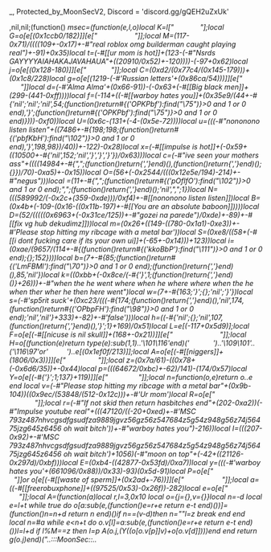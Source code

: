 _, Protected_by_MoonSecV2, Discord = 'discord.gg/gQEH2uZxUk'


,nil,nil;(function() _msec=(function(e,l,o)local K=l["       ​ "];local G=o[e[(0x1ccb0/182)]][e["     ​      "]];local M=(117-0x71)/((((109+-0x17)+-#"real roblox omg builderman caught playing real")+-91)+0x35)local t=(-#[[ur mom is hot]]+(123-(-#"Nsrds GAYYYYAIAHAKAJAVAHAUA"+((20910/0x52)+-120))))-(-97+0x62)local j=o[e[(0x128-180)]][e["          "]];local C=(0xd2/(0x77c4/(0x145-179)))+(0x1c8/228)local g=o[e[(1219-(-#'Russian letters'+(0x86ca/54)))]][e["           "]]local d=(-#'Alma Alma'+(0x66-91))-(-0x63+(-#[[Big black men]]+(299-(441-0xff))))local f=(-114+((-#[[warboy hates you]]+(0x35e9/(44+-#{'nil';'nil';'nil',54;(function()return#{('OPKPbf'):find("\75")}>0 and 1 or 0 end),'}';(function()return#{('OPKPbf'):find("\75")}>0 and 1 or 0 end)})))-0xf0))local U=(0x6c-(131+(-4-(0x5e-72))))local u=(((-#"nononono listen listen"+((7486+-#{198;198;(function()return#{('pbfKbH'):find("\102")}>0 and 1 or 0 end),'}',198,98})/40))+-122)-0x28)local x=(-#[[impulse is hot]]+(-0x59+((10500+-#{'nil',152;'nil','}','}','}'})/0x63)))local c=(-#"ive seen your mothers ass"+((((14984+-#{",";(function()return{','}end)(),(function()return{','}end)();{}})/70)-0xa5)+-0x15))local O=(56+(-0x2544/(((0x12e5e/194)-214)+-#"negus")))local _=(11+-#{",";(function()return#{('pOflfO'):find("\102")}>0 and 1 or 0 end);",";(function()return{','}end)();'nil',",";1})local N=(((589992/(-0x2c+(359-0xde)))/0xf4)+-#[[nononono listen listen]])local B=(0x4b+(-109-(0x16-((0x11b-197)+-#[[You are an absolute baboon]]))))local D=(52/(((((0x6963+(-0x31ce/125))+-#"gozei na parede")/0xde)+-89)+-#[[fix vg hub dekudimz]]))local m=(0x26+((149-((780-0x1a1)-0xe3))+-#'Please stop hitting my ribcage with a metal bar'))local S=(0xe8/((58+(-#[[i dont fucking care if its your own ui]]+(-65+-0x14)))+123))local i=(0xae/(9657/(114+-#{(function()return#{('kkoBbP'):find("\111")}>0 and 1 or 0 end);{};152})))local b=(7+-#{85;(function()return#{('LmFBMl'):find("\70")}>0 and 1 or 0 end);(function()return{','}end)(),85,'nil'})local k=((0xbb+(-0x8ce/(-#{'}',1;(function()return{','}end)()}+26)))+-#"when the he went where when he where where when the he when ther wher he then here went")local w=(7+-#{163;'}';{};'nil';'}'})local s=(-#'sp5rit suck'+(0xc23/(((-#{174;(function()return{','}end)(),'nil',174,(function()return#{('OPbpFH'):find("\98")}>0 and 1 or 0 end);'nil','nil'}+333)+-82)+-#'false')))local h=((-#{'nil';{};'nil',107,(function()return{','}end)(),'}';1}+169)/0x51)local L=e[(-117+0x5d9)];local F=o[e[(-#[[nicuse is nil skull]]+(168+-0x21))]][e["                   "]];local H=o[(function(e)return type(e):sub(1,1)..'\101\116'end)('       ​')..'\109\101'..('\116\97'or'        ')..e[(0x1ef0f/213)]];local A=o[e[(-#[[niggers]]+(1806/0x3))]][e["    ​          "]];local z=(0x7a/61)-((0x78+(-0x6d6/35))+-0x44)local p=(((64672/0xbc)+-62)/141)-(174/0x57)local Y=o[e[(-#{'}';1;137}+119)]][e["        "]];local n=function(o,e)return o..e end local v=(-#"Please stop hitting my ribcage with a metal bar"+(0x9b-104))*((0x9ec/(53848/(512-0x12c)))+-#'Ur mom')local R=o[e["                   "]];local r=(-#"If not skid then return hasbitches end"+(202-0xa2))*(-#"Impulse youtube real"+(((47120/((-20+0xed)+-#'MSC 793z487nhvcgsdfgsudfza9889jgvz56gz56z547684z5g54z948g56z74j56475jzg645z6456 oh wait bitch'))+-#"warboy hates you")-216))local I=(((207-0x92)+-#'MSC 793z487nhvcgsdfgsudfza9889jgvz56gz56z547684z5g54z948g56z74j56475jzg645z6456 oh wait bitch')+1056)*(-#"moon on top"+(-42+((21126-0x297d)/0xbf)))local E=(0xb4-((42877-0x53fd)/0xa7))local y=(((-#'warboy hates you'+(661096/0x88))/0x33)-93)*(0x5d-91)local P=o[e["                "]]or o[e[(-#[[waste of sperm]]+(0x2ad+-76))]][e["                "]];local a=((-#[[freerobuxphone]]+((97525/0x53)-0x26f))-282)local e=o[e["               "]];local A=(function(a)local r,l=3,0x10 local o={j={},v={}}local n=-d local e=l+t while true do o[a:sub(e,(function()e=r+e return e-t end)())]=(function()n=n+d return n end)()if n==(v-d)then n=""l=z break end end local n=#a while e<n+t do o.v[l]=a:sub(e,(function()e=r+e return e-t end)())l=l+d if l%M==z then l=p A(o.j,(Y((o[o.v[p]]*v)+o[o.v[d]])))end end return g(o.j)end)("..:::MoonSec::..                ​                    ​​    ​                                       ​        ​                 ​  ​         ​          ​                  ​             ​                                 ​      ​                       ​                               ​               ​                                                                 ​                                 ​                     ​   ​  ​  ​                          ​                    ​                    ​     ​     ​       ​                                                                             ​  ​                     ​                                           ​        ​            ​                             ​                                                                            ​                                                               ​ ​                                    ​         ​                                ​  ​                                    ​           ​     ​                                                                                                ​      ​​                             ​       ​              ​            ​                                     ​  ​                                 ​                     ​     ​        ​                                ​  ​​    ​            ​                                      ​                                          ​     ​    ​​       ​                                  ​                  ​                ​   ​ ​                             ​  ​         ​              ​             ​            ​                                                    ​      ​   ​                                                 ​                                               ​            ​                                     ​ ​  ​     ​    ​                       ​                  ​     ​          ​                                   ​​    ​                                                      ​         ​ ​       ​         ​                               ​​                                                          ​                      ​                            ​​  ​          ​              ​       ​          ​       ​       ​     ​                               ​      ​                                     ​                                                     ​ ​                                                                ​                            ​           ​           ​                     ​                                   ​               ​     ​        ​           ​    ​                                              ​              ​         ​    ​​                                                         ​                                            ​                              ​           ​  ​      ​ ​   ​                                        ​                            ​   ​  ​                    ​                                                           ​                     ​        ​                                             ​                     ​     ​                                    ​​    ​                                          ​        ​       ​​           ​                     ​          ​  ​​                                    ​                   ​            ​      ​                                ​  ​                                                      ​                                                  ​         ​                                          ​                                      ​                        ​              ​                                  ​  ​     ​                            ​                      ​        ​                                               ​                                                 ​     ​              ​                                    ​  ​ ​                                ​       ​                ​                    ​​                         ​     ​  ​                                               ​     ​                 ​     ​                        ​     ​                                            ​                                 ​                                         ​​                                  ​  ​     ​                             ​                  ​     ​         ​      ​                                   ​                             ​   ​                ​                    ​                 ​          ​     ​     ​                               ​                          ​             ​                                    ​                                     ​ ​            ​                      ​                              ​       ​                                             ​     ​                                                ​                                                  ​        ​        ​                  ​                     ​     ​          ​                ​                     ​​                       ​             ​                  ​                                       ​        ​     ​                                                       ​     ​​          ​  ​                             ​  ​                                      ​                                 ​  ​                          ​        ​     ​                 ​                          ​     ​                             ​                  ​​                                               ​  ​     ​   ​     ​      ​          ​                           ​                                                                          ​             ​        ​                        ​ ​          ​                                              ​               ​              ​                              ​                    ​            ​         ​                                        ​​                      ​            ​                                                        ​ ​       ​                                                                    ​          ​  ​                  ​            ​    ​  ​       ​           ​                                  ​   ​     ​                                         ​                 ​                           ​                                      ​         ​​         ​    ​    ​                                      ​                ​                   ​                                 ​  ​                                         ​           ​     ​                  ​                           ​     ​                                                                                   ​                                          ​​                                   ​ ​  ​     ​                           ​                  ​​     ​        ​                             ​      ​​    ​                                 ​                  ​              ​                                 ​     ​                                      ​                      ​             ​                                       ​                                      ​          ​                       ​                               ​     ​      ​                            ​      ​                              ​                          ​                ​   ​                             ​  ​     ​                                                     ​         ​                                ​​​      ​     ​​                      ​                     ​                        ​                       ​         ​    ​       ​                        ​                    ​                                                                  ​                           ​          ​                         ​                             ​     ​                          ​                                                                                 ​            ​                                     ​  ​     ​                            ​                    ​     ​          ​                                   ​​    ​                         ​     ​            ​                    ​                                   ​    ​​                                     ​                              ​                                                   ​                                                    ​    ​             ​                                        ​                                       ​      ​                               ​                        ​                ​                                ​               ​                 ​                  ​     ​    ​    ​                              ​        ​                                       ​             ​           ​         ​ ​                             ​    ​   ​                                    ​               ​       ​           ​                                        ​  ​                                          ​           ​ ​ ​                                     ​           ​                                        ​                     ​                                          ​                                                       ​                 ​             ​                                  ​                    ​                        ​   ​                ​                ​        ​                   ​                     ​           ​    ​​                                    ​              ​                  ​                                   ​                                                              ​       ​                        ​                           ​      ​    ​   ​                           ​        ​                               ​                      ​            ​                            ​       ​  ​     ​                         ​                          ​                               ​                    ​                       ​                           ​     ​                                            ​       ​​  ​                                   ​              ​             ​​     ​                                ​             ​​                                                  ​                                                                   ​                             ​                   ​        ​                      ​            ​                                     ​  ​     ​                              ​      ​           ​     ​          ​                                       ​                 ​              ​   ​          ​     ​              ​                                    ​  ​                                                                           ​                                 ​  ​                                      ​                          ​                                  ​             ​  ​   ​                                ​                                                        ​            ​​                                    ​  ​     ​                            ​                  ​     ​         ​                                    ​​    ​                                    ​              ​     ​              ​                                 ​    ​​                                      ​                  ​           ​       ​                                 ​                                      ​                                    ​                              ​       ​                                                ​  ​        ​                      ​         ​                     ​                                    ​  ​     ​                         ​                           ​                                 ​            ​     ​                                              ​    ​​                ​    ​   ​                      ​​    ​​                                       ​                                    ​                                  ​  ​                                                      ​              ​                  ​           ​        ​​     ​      ​                ​                          ​       ​                                  ​    ​    ​   ​     ​​     ​                            ​                       ​            ​                   ​                ​                                  ​​    ​                             ​            ​     ​                                                  ​                     ​                ​                ​      ​​           ​                ​​                  ​  ​             ​    ​                             ​           ​                                                                                            ​      ​            ​                      ​                ​              ​                 ​                     ​     ​          ​     ​            ​                  ​     ​          ​                                    ​​    ​                                ​               ​ ​   ​                                                  ​                                                    ​                                                   ​  ​  ​  ​                                      ​                                     ​                       ​     ​      ​                                    ​        ​                               ​                     ​     ​      ​                                      ​  ​     ​        ​                    ​                      ​                                                                       ​                                                         ​                        ​ ​​       ​                         ​                        ​​         ​                                ​                                        ​                  ​  ​           ​                              ​      ​                                     ​      ​                                                     ​     ​          ​                                      ​​    ​           ​                                  ​​    ​          ​                                        ​​    ​                          ​     ​     ​      ​                    ​                                       ​                                                ​        ​                                                ​                                          ​            ​                        ​                             ​         ​                                   ​      ​                                 ​                    ​            ​                                       ​  ​     ​                                                  ​     ​                                                   ​                                        ​              ​     ​              ​                                ​    ​​                                     ​                ​                                          ​             ​                     ​                                  ​           ​                                                            ​              ​                   ​         ​                    ​       ​        ​     ​  ​         ​             ​          ​       ​                                                                 ​                  ​                                                                              ​                    ​                                       ​​          ​            ​     ​                      ​                                                   ​   ​                                            ​            ​      ​            ​                        ​  ​              ​     ​      ​           ​    ​          ​                ​                                     ​           ​                       ​                   ​     ​           ​                                       ​​   ​​          ​    ​           ​                     ​​    ​  ​                             ​              ​                     ​                                   ​​            ​                                      ​                                                   ​                                                             ​                 ​                                     ​                                      ​      ​                            ​ ​                 ​    ​             ​ ​                        ​              ​  ​                     ​         ​   ​     ​      ​     ​     ​                       ​                  ​    ​       ​       ​                 ​   ​            ​     ​  ​   ​       ​                                   ​    ​​                                    ​                ​                   ​                          ​​    ​  ​       ​   ​                         ​       ​            ​ ​    ​                   ​               ​                                              ​  ​    ​​    ​                  ​                         ​        ​       ​                                    ​       ​                  ​     ​                                         ​                                        ​                                                                                             ​                              ​                                      ​    ​                                        ​  ​    ​                 ​                                                                                                     ​                                     ​          ​        ​                     ​  ​​          ​             ​      ​                                    ​         ​                                                           ​    ​         ​​                      ​        ​      ​         ​                                               ​                                         ​      ​                                            ​​                                        ​ ​    ​              ​      ​                ​                                                             ​  ​   ​      ​​​                                                                                                                    ​                                        ​     ​                               ​                                    ​                                                ​                                                ​         ​  ​                                             ​    ​​                             ​            ​       ​​  ​                                        ​      ​                        ​         ​                        ​    ​         ​     ​          ​      ​       ​      ​                                ​                  ​                                                                  ​                                  ​  ​        ​            ​                                  ​        ​    ​                     ​               ​               ​               ​                                       ​    ​                      ​     ​                                                                        ​      ​                                ​                                              ​          ​                 ​                                         ​                              ​                      ​                   ​​                                                                      ​                    ​      ​   ​       ​                       ​          ​              ​          ​                      ​    ​​​                                                                                 ​                                           ​           ​                                     ​             ​                                   ​      ​           ​                  ​                    ​        ​      ​   ​            ​    ​                                                                      ​                  ​      ​​                       ​                ​                                         ​       ​                      ​               ​        ​        ​       ​                                    ​ ​          ​                                            ​​                                            ​    ​                                                                     ​                                                            ​                  ​            ​                        ​                              ​      ​                                      ​      ​                               ​ ​                  ​     ​        ​                                     ​  ​​    ​                                                      ​                                                  ​​    ​                                ​              ​     ​              ​      ​                          ​    ​                                      ​                  ​                                                   ​                                                     ​     ​                                                ​      ​                                       ​      ​                         ​       ​                        ​            ​                                     ​  ​ ​   ​                              ​                ​     ​            ​                                  ​    ​                                                ​     ​              ​                     ​           ​    ​​  ​  ​                 ​                 ​ ​                                         ​                                     ​     ​                                          ​                       ​     ​                        ​     ​                                              ​                            ​                                           ​                                      ​  ​     ​        ​                    ​                  ​     ​       ​    ​                     ​                     ​            ​                      ​                ​                                             ​   ​​           ");local g=(-34+0x7b)local o=92 local l=d;local e={}e={[(((1322+-0x61)/0x19)+-#[[never gonna give you up never gonna let you down]])]=function()local i,n,e,d=j(A,l,l+C);l=l+y;o=(o+(g*y))%a;return(((d+o-(g)+r*(y*M))%r)*((M*I)^M))+(((e+o-(g*M)+r*(M^C))%a)*(r*a))+(((n+o-(g*C)+I)%a)*r)+((i+o-(g*y)+I)%a);end,[(100/0x32)]=function(e,e,e)local e=j(A,l,l);l=l+t;o=(o+(g))%a;return((e+o-(g)+I)%r);end,[(36+-0x21)]=function()local e,n=j(A,l,l+M);o=(o+(g*M))%a;l=l+M;return(((n+o-(g)+r*(M*y))%r)*a)+((e+o-(g*M)+a*(M^C))%r);end,[(((16128/0x80)+-#[[Reduce meme string slowmode when plsplspls]])+-80)]=function(o,e,l)if l then local e=(o/M^(e-d))%M^((l-t)-(e-d)+t);return e-e%d;else local e=M^(e-t);return(o%(e+e)>=e)and d or p;end;end,[(0x38-51)]=function()local o=e[(29-0x1c)]();local n=e[(-#'moonsec backrooms confirmed'+(3696/0x84))]();local i=d;local l=(e[(-#[[Protected vírus]]+(0x61+-78))](n,t,v+y)*(M^(v*M)))+o;local o=e[(-#"free pornhub premium"+(0x3a+-34))](n,21,31);local e=((-d)^e[(600/0x96)](n,32));if(o==p)then if(l==z)then return e*p;else o=t;i=z;end;elseif(o==(r*(M^C))-t)then return(l==p)and(e*(t/z))or(e*(p/z));end;return G(e,o-((a*(y))-d))*(i+(l/(M^E)));end,[(-60+0x42)]=function(n,i,i)local i;if(not n)then n=e[(0x43-66)]();if(n==p)then return'';end;end;i=F(A,l,l+n-d);l=l+n;local e=''for l=t,#i do e=L(e,Y((j(F(i,l,l))+o)%a))o=(o+g)%r end return e;end}local function p(...)return{...},R('#',...)end local function A()local x={};local n={};local o={};local h={x,n,nil,o};local l={}local b=(-#{{},188,1;'nil';{},(function()return#{('bfophp'):find("\111")}>0 and 1 or 0 end);'nil'}+22)local a={[(-93+0x5e)]=(function(o)return not(#o==e[(103-0x65)]())end),[(0/0x62)]=(function(o)return e[(0x85-(0x14d-205))]()end),[(57+-0x35)]=(function(o)return e[(0x1f-25)]()end),[((-97+0x79)+-#"nononono listen listen")]=(function(o)local l=e[(-#'panzerfaust'+(-43+0x3c))]()local e=''local o=1 for n=1,#l do o=(o+b)%a e=L(e,Y((j(l:sub(n,n))+o)%r))end return e end)};for e=t,e[(0x66-101)]()do n[e-t]=A();end;h[3]=e[(-0x1b+29)]();local o=e[((172-0x80)+-#"why 6 hours cooldown to send a meme strings")]()for o=1,o do local e=e[(390/0xc3)]();local n;local e=a[e%(-53+0x54)];l[o]=e and e({});end;for h=1,e[(-#"Give nitro"+(135-0x7c))]()do local o=e[(0x75+-115)]();if(e[(-0x7d+129)](o,d,t)==z)then local a=e[(89-0x55)](o,M,C);local n=e[((109+-0x2b)+-#'Help I cant think of a funny and original meme string pls help')](o,y,M+y);local o={e[(-#"fix vg hub dekudimz"+(0xf4c/178))](),e[(-0x44+71)](),nil,nil};local r={[((0x0/250)/0x17)]=function()o[u]=e[(156/(7228/0x8b))]();o[_]=e[(117-(22914/0xc9))]();end,[(-#'Fucking losed 027728272728271'+(0x1824/206))]=function()o[f]=e[(0xa0/160)]();end,[(456/0xe4)]=function()o[c]=e[(0x20-31)]()-(M^v)end,[(630/(51030/0xf3))]=function()o[f]=e[(58-0x39)]()-(M^v)o[S]=e[(0x7e+-123)]();end};r[a]();if(e[(-86+0x5a)](n,t,d)==t)then o[w]=l[o[i]]end if(e[(-34+0x26)](n,M,M)==d)then o[O]=l[o[c]]end if(e[((-19+0x29)+-#[[Zapperqr is leaker]])](n,C,C)==t)then o[_]=l[o[D]]end x[h]=o;end end;return h;end;local function z(e,y,g)local o=e[M];local l=e[C];local e=e[d];return(function(...)local v={};local j=o;local o=d;local r=l;local l={};local a=e;local Y={};local e=d e*=-1 local C=e;local I={...};local p=p local A=R('#',...)-t;for e=0,A do if(e>=r)then Y[e-r]=I[e+t];else l[e]=I[e+d];end;end;local e=A-r+d local e;local r;while true do e=a[o];r=e[(-#"Impulse youtube real"+(166-0x91))];n=(5233112)while(-#'MSC 793z487nhvcgsdfgsudfza9889jgvz56gz56z547684z5g54z948g56z74j56475jzg645z6456 oh wait'+(-47+0xbd))>=r do n-= n n=(3186085)while(-#'this is a meme string'+(((0xfb372/113)+-#'i have found your porn folder i am now approaching your house at 83 miles per hour')/188))>=r do n-= n n=(2597265)while(57-0x2c)>=r do n-= n n=(4411142)while r<=(114-0x6c)do n-= n n=(7551918)while(0x8a/69)>=r do n-= n n=(3111878)while r<=(0/0xab)do n-= n local n=e[h]local a={l[n](P(l,n+1,C))};local o=0;for e=n,e[_]do o=o+d;l[e]=a[o];end break;end while(n)/(((0x786ea/210)+-#"nicowashere"))==1331 do n=(2312880)while r>(0x76+-117)do n-= n do return l[e[b]]end break end while(n)/((0x463+(-0xa3e/138)))==2095 do if not l[e[s]]then o=o+t;else o=e[c];end;break end;break;end break;end while 2661==(n)/((0x166c-2902))do n=(677298)while(84-0x50)>=r do n-= n n=(5420870)while((0xdc-166)+-#'if found dad when back from milk then print yay end')<r do n-= n local n=e[h];local a=l[n+2];local d=l[n]+a;l[n]=d;if(a>0)then if(d<=l[n+1])then o=e[U];l[n+3]=d;end elseif(d>=l[n+1])then o=e[f];l[n+3]=d;end break end while 3185==(n)/((-0x34+1754))do local r;local n;l[e[w]]=g[e[x]];o=o+d;e=a[o];l[e[i]]=l[e[x]][e[D]];o=o+d;e=a[o];n=e[k];r=l[e[O]];l[n+1]=r;l[n]=r[e[D]];o=o+d;e=a[o];l[e[b]]=e[x];o=o+d;e=a[o];l[e[i]]={};o=o+d;e=a[o];l[e[i]][e[f]]=l[e[m]];o=o+d;e=a[o];l[e[b]][e[u]]=l[e[S]];o=o+d;e=a[o];l[e[s]][e[f]]=l[e[D]];o=o+d;e=a[o];l[e[i]][e[f]]=l[e[N]];o=o+d;e=a[o];n=e[b]l[n](P(l,n+t,e[u]))o=o+d;e=a[o];do return end;break end;break;end while(n)/(((-0x28+992)+-#"send nudes"))==719 do n=(999512)while r>(50-0x2d)do n-= n if(l[e[h]]==l[e[D]])then o=o+t;else o=e[u];end;break end while 2426==(n)/((896-0x1e4))do if(l[e[s]]==e[S])then o=o+t;else o=e[u];end;break end;break;end break;end break;end while 3566==(n)/((-#'go kys go kys go kys'+(0x31b72/162)))do n=(6945016)while(47+-0x26)>=r do n-= n n=(684088)while r<=(0x2d-38)do n-= n local e=e[i]l[e]=l[e](P(l,e+d,C))break;end while 2936==(n)/((58250/0xfa))do n=(6544560)while r>(0x88-128)do n-= n if(e[h]<l[e[_]])then o=o+t;else o=e[O];end;break end while(n)/(((0xee8+-32)+-99))==1776 do local e={l,e};e[t][e[M][s]]=e[d][e[M][_]]+e[t][e[M][U]];break end;break;end break;end while(n)/((-#'hol on leme chec ur seirc histori toll'+(-26+0xc62)))==2236 do n=(9104844)while(33+-0x16)>=r do n-= n n=(1109750)while(-#[[Nicuse is good at sucking dick]]+(0x78-80))<r do n-= n l[e[s]]=l[e[O]]-l[e[_]];break end while 1150==(n)/((0x429+-100))do local o=e[k]l[o]=l[o](P(l,o+d,e[f]))break end;break;end while 2247==(n)/((-#"brawl stars hard gay porn shelly nsked minecraft gay porn roblox rule34 hot"+(858416/(9568/0x2e))))do n=(4198656)while r>(-#[[if found dad when back from milk then print yay end]]+(168-0x69))do n-= n local n;local r;local w,u;local c;local n;l[e[b]]=g[e[f]];o=o+d;e=a[o];n=e[k];c=l[e[f]];l[n+1]=c;l[n]=c[e[B]];o=o+d;e=a[o];l[e[s]]=e[U];o=o+d;e=a[o];n=e[i]l[n]=l[n](P(l,n+d,e[U]))o=o+d;e=a[o];l[e[i]]=l[e[x]][e[N]];o=o+d;e=a[o];n=e[s];c=l[e[O]];l[n+1]=c;l[n]=c[e[D]];o=o+d;e=a[o];n=e[h]w,u=p(l[n](l[n+t]))C=u+n-d r=0;for e=n,C do r=r+d;l[e]=w[r];end;o=o+d;e=a[o];n=e[s]w={l[n](P(l,n+1,C))};r=0;for e=n,e[S]do r=r+d;l[e]=w[r];end o=o+d;e=a[o];o=e[O];break end while(n)/((-#"Sou usuário de HProtect"+(3813-0x796)))==2272 do l[e[k]]={};break end;break;end break;end break;end break;end while 2915==(n)/(((3686-0x74d)-926))do n=(3415080)while(0xc58/158)>=r do n-= n n=(1452009)while r<=(2784/0xae)do n-= n n=(3089450)while r<=(0x83-(-#'Lana Rhoades'+(-0x3c+189)))do n-= n l[e[b]]=l[e[f]][l[e[_]]];break;end while(n)/(((1851-0x3a9)+-#'avan'))==3395 do n=(124714)while(128-0x71)<r do n-= n if(l[e[h]]~=l[e[_]])then o=o+t;else o=e[u];end;break end while 254==(n)/(((53318/0x6a)+-#"my ass hurts"))do l[e[i]]=z(j[e[u]],nil,g);break end;break;end break;end while 1201==(n)/((0x538+((-1067/0xb)+-#"If no milk then return ffather")))do n=(4065570)while r<=(3600/0xc8)do n-= n n=(557004)while r>(0x73+-98)do n-= n l[e[s]]=l[e[U]]-l[e[m]];break end while(n)/((1432-0x2de))==798 do o=e[u];break end;break;end while(n)/((7202-0xe24))==1135 do n=(3391714)while(0x889/115)<r do n-= n local n=e[k];local r=e[B];local a=n+2 local n={l[n](l[n+1],l[a])};for e=1,r do l[a+e]=n[e];end;local n=n[1]if n then l[a]=n o=e[u];else o=o+d;end;break end while(n)/((127310/0x91))==3863 do l[e[i]]=(e[O]~=0);o=o+t;break end;break;end break;end break;end while(n)/((0x5d430/250))==2235 do n=(9175922)while r<=(0x82-107)do n-= n n=(5544448)while r<=((-91+0x96)+-#'nicuses dick is so good hot emoji here')do n-= n local e=e[i]l[e](P(l,e+t,C))break;end while 1666==(n)/((0x8a200/170))do n=(398184)while r>(0x95-127)do n-= n local n=e[s];local d=l[n]local a=l[n+2];if(a>0)then if(d>l[n+1])then o=e[x];else l[n+3]=d;end elseif(d<l[n+1])then o=e[O];else l[n+3]=d;end break end while(n)/((-#'nicuses dick is so good hot emoji here'+(-33+0xb4f)))==141 do local n=e[h];local o=l[e[U]];l[n+1]=o;l[n]=o[e[m]];break end;break;end break;end while 2282==(n)/(((4092+-0x2e)+-#[[Nicuse will go in history]]))do n=(5025540)while r<=(-#'while wait 1 do print deez end'+(-0x5c+147))do n-= n n=(2037620)while r>(157-(0x15a-213))do n-= n l[e[h]]=y[e[O]];break end while 922==(n)/((-0x4b+2285))do local n;l[e[k]]=l[e[c]][e[m]];o=o+d;e=a[o];l[e[b]]=e[x];o=o+d;e=a[o];n=e[b]l[n]=l[n](l[n+t])o=o+d;e=a[o];l[e[h]]=g[e[x]];o=o+d;e=a[o];l[e[k]]=l[e[x]][e[N]];o=o+d;e=a[o];l[e[s]]=e[f];o=o+d;e=a[o];n=e[k]l[n]=l[n](l[n+t])o=o+d;e=a[o];l[e[b]]=l[e[f]][e[S]];o=o+d;e=a[o];l[e[b]]=l[e[f]][e[N]];o=o+d;e=a[o];l[e[h]][e[U]]=l[e[B]];o=o+d;e=a[o];l[e[h]]=g[e[O]];o=o+d;e=a[o];l[e[h]]=l[e[f]][e[N]];o=o+d;e=a[o];l[e[h]]=l[e[c]][e[N]];o=o+d;e=a[o];l[e[b]][e[f]]=l[e[m]];o=o+d;e=a[o];l[e[b]][e[f]]=e[B];o=o+d;e=a[o];l[e[s]][e[f]]=e[N];o=o+d;e=a[o];l[e[b]][e[c]]=e[_];o=o+d;e=a[o];l[e[k]][e[c]]=e[B];o=o+d;e=a[o];l[e[h]]=g[e[x]];o=o+d;e=a[o];l[e[b]]=l[e[U]][e[B]];o=o+d;e=a[o];l[e[i]]=e[O];o=o+d;e=a[o];l[e[b]]=e[U];o=o+d;e=a[o];l[e[k]]=e[c];o=o+d;e=a[o];l[e[w]]=e[x];o=o+d;e=a[o];n=e[i]l[n]=l[n](P(l,n+d,e[U]))o=o+d;e=a[o];l[e[w]][e[f]]=l[e[S]];o=o+d;e=a[o];l[e[b]]=g[e[O]];o=o+d;e=a[o];l[e[i]]=l[e[U]][e[_]];o=o+d;e=a[o];l[e[b]]=e[O];o=o+d;e=a[o];l[e[b]]=e[O];o=o+d;e=a[o];l[e[w]]=e[c];o=o+d;e=a[o];n=e[w]l[n]=l[n](P(l,n+d,e[U]))o=o+d;e=a[o];l[e[w]][e[O]]=l[e[D]];o=o+d;e=a[o];l[e[i]][e[f]]=l[e[N]];o=o+d;e=a[o];l[e[i]]=g[e[U]];o=o+d;e=a[o];l[e[b]]=l[e[O]][e[_]];o=o+d;e=a[o];l[e[b]]=e[c];o=o+d;e=a[o];l[e[s]]=e[u];o=o+d;e=a[o];l[e[k]]=e[x];o=o+d;e=a[o];n=e[b]l[n]=l[n](P(l,n+d,e[f]))o=o+d;e=a[o];l[e[w]][e[O]]=l[e[_]];o=o+d;e=a[o];l[e[w]][e[U]]=e[_];o=o+d;e=a[o];l[e[i]]=g[e[x]];o=o+d;e=a[o];l[e[b]]=l[e[f]][e[S]];o=o+d;e=a[o];l[e[k]]=e[x];o=o+d;e=a[o];l[e[s]]=e[u];o=o+d;e=a[o];l[e[k]]=e[U];o=o+d;e=a[o];l[e[s]]=e[U];o=o+d;e=a[o];n=e[k]l[n]=l[n](P(l,n+d,e[u]))o=o+d;e=a[o];l[e[b]][e[c]]=l[e[N]];o=o+d;e=a[o];l[e[k]]=g[e[x]];o=o+d;e=a[o];l[e[w]]=l[e[c]][e[N]];o=o+d;e=a[o];l[e[b]]=l[e[x]][e[D]];o=o+d;e=a[o];l[e[w]][e[x]]=l[e[N]];o=o+d;e=a[o];l[e[w]]=l[e[O]][e[B]];o=o+d;e=a[o];l[e[s]][e[x]]=l[e[_]];o=o+d;e=a[o];l[e[w]]=g[e[f]];o=o+d;e=a[o];l[e[i]]=l[e[U]][e[m]];o=o+d;e=a[o];l[e[i]]=e[O];o=o+d;e=a[o];l[e[h]]=e[x];o=o+d;e=a[o];l[e[i]]=e[U];o=o+d;e=a[o];n=e[w]l[n]=l[n](P(l,n+d,e[U]))o=o+d;e=a[o];l[e[w]][e[O]]=l[e[m]];o=o+d;e=a[o];l[e[b]][e[f]]=e[S];o=o+d;e=a[o];l[e[b]][e[U]]=e[_];o=o+d;e=a[o];l[e[b]][e[c]]=e[m];o=o+d;e=a[o];l[e[k]][e[x]]=e[m];break end;break;end while 2652==(n)/(((-56+0x7aa)+-#[[moon on top]]))do n=(1568450)while r>(-120+(346-0xc8))do n-= n local _;local S,M;local r;local n;l[e[h]]=g[e[c]];o=o+d;e=a[o];n=e[b];r=l[e[O]];l[n+1]=r;l[n]=r[e[D]];o=o+d;e=a[o];l[e[k]]=e[x];o=o+d;e=a[o];n=e[h]l[n]=l[n](P(l,n+d,e[O]))o=o+d;e=a[o];n=e[b];r=l[e[u]];l[n+1]=r;l[n]=r[e[D]];o=o+d;e=a[o];n=e[w]l[n](l[n+t])o=o+d;e=a[o];l[e[i]]=g[e[f]];o=o+d;e=a[o];n=e[w];r=l[e[c]];l[n+1]=r;l[n]=r[e[N]];o=o+d;e=a[o];l[e[i]]=e[f];o=o+d;e=a[o];n=e[b]l[n]=l[n](P(l,n+d,e[x]))o=o+d;e=a[o];n=e[w];r=l[e[u]];l[n+1]=r;l[n]=r[e[m]];o=o+d;e=a[o];l[e[k]]=g[e[U]];o=o+d;e=a[o];l[e[w]]=l[e[O]][e[B]];o=o+d;e=a[o];l[e[b]]=e[x];o=o+d;e=a[o];l[e[w]]=e[O];o=o+d;e=a[o];n=e[s]S,M=p(l[n](P(l,n+1,e[c])))C=M+n-1 _=0;for e=n,C do _=_+d;l[e]=S[_];end;o=o+d;e=a[o];n=e[h]l[n](P(l,n+t,C))o=o+d;e=a[o];do return end;break end while(n)/((0x442-596))==3175 do l[e[i]]=l[e[f]][e[D]];break end;break;end break;end break;end break;end break;end while 1015==(n)/(((3290+-0x64)+-#"if found dad when back from milk then print yay end"))do n=(8219948)while r<=((0x2698/95)+-#[[Luraph v13 has been released changed absolutely fucking nothing]])do n-= n n=(6928350)while r<=((207-0x84)+-#[[nate higger nuck figgers and nill kiggers]])do n-= n n=(2599334)while r<=(115+-0x55)do n-= n n=(2852473)while(44+-0x10)>=r do n-= n local e=e[b]local n,o=p(l[e](l[e+t]))C=o+e-d local o=0;for e=e,C do o=o+d;l[e]=n[o];end;break;end while 3719==(n)/(((0x67a-885)+-#[[Ur mom]]))do n=(2716452)while(0x118f/155)<r do n-= n do return end;break end while(n)/((-0x1a+758))==3711 do l[e[i]]=#l[e[c]];break end;break;end break;end while 1718==(n)/((1585+-0x48))do n=(2260335)while(0x1000/128)>=r do n-= n n=(389360)while(91-0x3c)<r do n-= n l[e[b]]=e[O];break end while 310==(n)/((0xa04-1308))do l[e[i]][l[e[u]]]=l[e[_]];break end;break;end while(n)/((0xfad-2056))==1155 do n=(7513080)while r>(0x1734/180)do n-= n local r;local n;l[e[b]]=l[e[U]][e[B]];o=o+d;e=a[o];n=e[i];r=l[e[f]];l[n+1]=r;l[n]=r[e[_]];o=o+d;e=a[o];l[e[s]]=e[U];o=o+d;e=a[o];n=e[s]l[n]=l[n](P(l,n+d,e[c]))o=o+d;e=a[o];if not l[e[i]]then o=o+t;else o=e[U];end;break end while 3288==(n)/(((0x1248-(-#"impulse was here pastebin reel"+(208626/0x57)))+-#"if syn then haxor alert end"))do l[e[k]]=y[e[u]];break end;break;end break;end break;end while 2145==(n)/((0xbc782/239))do n=(740096)while r<=((20655/0xf3)+-#'never gonna give you up never gonna let you down')do n-= n n=(1228592)while r<=(0x578/40)do n-= n local e=e[b]l[e]=l[e](P(l,e+d,C))break;end while(n)/((-#"good googly moogly"+(0x1f10d/51)))==496 do n=(6060314)while(7884/0xdb)<r do n-= n l[e[s]][l[e[u]]]=l[e[D]];break end while 2678==(n)/((-0x6e+2373))do local e=e[k]l[e]=l[e]()break end;break;end break;end while(n)/((-#"pairu sucks dick"+(-0x67+3255)))==236 do n=(664240)while r<=(((86500/0xfa)-190)+-#"Ok guys relax Theyre just fucking socks Its impossible for socks to turn me gay My heterosexuality will be fine dudes")do n-= n n=(615174)while(-#[[yeet]]+(0x87+-93))<r do n-= n l[e[b]][e[f]]=e[N];break end while 582==(n)/(((215534/0xca)+-#'While true'))do l[e[b]][e[u]]=l[e[D]];break end;break;end while 361==(n)/(((-0x32+3811)-1921))do n=(4339693)while r>(-0x11+57)do n-= n if(l[e[s]]~=l[e[D]])then o=o+t;else o=e[c];end;break end while(n)/(((-#[[Bush Did 9 11]]+(0x2313-4503))-2250))==1961 do y[e[f]]=l[e[w]];break end;break;end break;end break;end break;end while(n)/((-#[[Impulse youtube ez]]+(725200/(0x10e+-25))))==2794 do n=(1566961)while(186-0x8a)>=r do n-= n n=(159165)while(0x88+-92)>=r do n-= n n=(2574754)while r<=(-#'this is a meme string'+(203-(31500/0xe1)))do n-= n if not l[e[k]]then o=o+t;else o=e[x];end;break;end while(n)/((2040+-0x13))==1274 do n=(3656785)while r>(-114+0x9d)do n-= n local n;local r;local b,U;local u;local n;l[e[h]]=g[e[O]];o=o+d;e=a[o];l[e[k]]=g[e[x]];o=o+d;e=a[o];l[e[s]]=l[e[O]][e[S]];o=o+d;e=a[o];n=e[i];u=l[e[f]];l[n+1]=u;l[n]=u[e[B]];o=o+d;e=a[o];n=e[w]b,U=p(l[n](l[n+t]))C=U+n-d r=0;for e=n,C do r=r+d;l[e]=b[r];end;o=o+d;e=a[o];n=e[w]b={l[n](P(l,n+1,C))};r=0;for e=n,e[N]do r=r+d;l[e]=b[r];end o=o+d;e=a[o];o=e[c];break end while 3911==(n)/((1916-0x3d5))do local n=e[u];local o=l[n]for e=n+1,e[_]do o=o..l[e];end;l[e[k]]=o;break end;break;end break;end while 81==(n)/((0xfac-2047))do n=(5432416)while(181-0x87)>=r do n-= n n=(67880)while r>(-0x53+128)do n-= n l[e[k]]=(e[O]~=0);o=o+t;break end while 3394==(n)/((78-0x3a))do l[e[s]][e[x]]=l[e[_]];break end;break;end while 2806==(n)/((0x24650/77))do n=(3823186)while((0xf2-175)+-#[[get good use moonsec]])<r do n-= n l[e[i]]={};break end while(n)/((0x64328/244))==2273 do local c=j[e[U]];local r;local n={};r=H({},{__index=function(o,e)local e=n[e];return e[1][e[2]];end,__newindex=function(l,e,o)local e=n[e]e[1][e[2]]=o;end;});for d=1,e[_]do o=o+t;local e=a[o];if e[(-#"Nicuse will go in history"+(0x924/90))]==77 then n[d-1]={l,e[O]};else n[d-1]={y,e[O]};end;v[#v+1]=n;end;l[e[i]]=z(c,r,g);break end;break;end break;end break;end while(n)/(((0xe9b-(0x1d800/64))+-#[[FranzJPresents]]))==853 do n=(91080)while(132+-0x51)>=r do n-= n n=(1155913)while(0x5d+-44)>=r do n-= n g[e[O]]=l[e[k]];break;end while 2563==(n)/((961-0x1fe))do n=(1139592)while(((149+-0x44)+-#'Negro')+-0x1a)<r do n-= n for e=e[w],e[u]do l[e]=nil;end;break end while 461==(n)/((2562+-0x5a))do local t;local O,f;local r;local n;g[e[c]]=l[e[w]];o=o+d;e=a[o];l[e[s]]=g[e[x]];o=o+d;e=a[o];l[e[w]]=g[e[c]];o=o+d;e=a[o];n=e[k];r=l[e[x]];l[n+1]=r;l[n]=r[e[B]];o=o+d;e=a[o];l[e[w]]=e[U];o=o+d;e=a[o];n=e[h]O,f=p(l[n](P(l,n+1,e[u])))C=f+n-1 t=0;for e=n,C do t=t+d;l[e]=O[t];end;o=o+d;e=a[o];n=e[i]l[n]=l[n](P(l,n+d,C))o=o+d;e=a[o];n=e[b]l[n]=l[n]()o=o+d;e=a[o];n=e[b];r=l[e[u]];l[n+1]=r;l[n]=r[e[N]];o=o+d;e=a[o];l[e[b]]=e[c];break end;break;end break;end while(n)/((0x264bc/124))==72 do n=(88510)while(0xc3-142)>=r do n-= n n=(5447424)while(-#'fun fact if you want to say discord just type Discord with a capital D boom'+(0x7397/233))<r do n-= n if l[e[i]]then o=o+d;else o=e[c];end;break end while(n)/(((482670/0xad)+-#"I FUCKING HATE FEMBOYS"))==1968 do local o=e[h];local n=l[e[c]];l[o+1]=n;l[o]=n[e[N]];break end;break;end while(n)/(((-5332/0x7c)+0x23d))==167 do n=(2034560)while(0x7e-72)<r do n-= n l[e[i]]=z(j[e[x]],nil,g);break end while 3740==(n)/((1104-0x230))do local o=e[h]local n,e=p(l[o](P(l,o+1,e[f])))C=e+o-1 local e=0;for o=o,C do e=e+d;l[o]=n[e];end;break end;break;end break;end break;end break;end break;end break;end while 1336==(n)/((7889-0xf84))do n=(1990800)while(13612/0xa4)>=r do n-= n n=(98425)while((-0x1b+147)+-#"if found dad when back from milk then print yay end")>=r do n-= n n=(2607506)while(-0x6b+169)>=r do n-= n n=(881738)while((0xb5+-106)+-#[[beliveri12 is gay]])>=r do n-= n n=(9843238)while r<=(2464/0x2c)do n-= n l[e[h]]=(e[O]~=0);break;end while(n)/((-0x10+2549))==3886 do n=(2192409)while r>((-0x58+170)+-#'cilerteddoesntlikeburgers')do n-= n local r;local n;n=e[i]l[n](P(l,n+t,e[x]))o=o+d;e=a[o];n=e[h];r=l[e[x]];l[n+1]=r;l[n]=r[e[_]];o=o+d;e=a[o];l[e[h]]=e[c];o=o+d;e=a[o];n=e[h]l[n]=l[n](P(l,n+d,e[c]))o=o+d;e=a[o];n=e[w];r=l[e[U]];l[n+1]=r;l[n]=r[e[D]];o=o+d;e=a[o];l[e[k]]=e[U];o=o+d;e=a[o];l[e[i]]=(e[x]~=0);break end while(n)/((0x412d0/80))==657 do l[e[k]]=#l[e[f]];break end;break;end break;end while 3083==(n)/((341+-0x37))do n=(5855780)while r<=(((351-0xd4)+-#[[what size is beliveri12s dick]])+-0x32)do n-= n n=(5676750)while r>((0xc4-133)+-#"nerd")do n-= n do return end;break end while 2523==(n)/((0x927+(-7161/0x4d)))do local o=e[i]local n,e=p(l[o](P(l,o+1,e[O])))C=e+o-1 local e=0;for o=o,C do e=e+d;l[o]=n[e];end;break end;break;end while(n)/((-#"impulse loves moonsex"+(0x17da-3065)))==1939 do n=(2771480)while(-#[[Fucking losed 027728272728271]]+(0xc4+-106))<r do n-= n local e={l,e};e[t][e[M][k]]=e[d][e[M][B]]+e[t][e[M][O]];break end while(n)/((0x40284/183))==1930 do l[e[h]]=e[x];break end;break;end break;end break;end while 3886==(n)/((-0x78+791))do n=(4780734)while r<=(-#[[i fucked your dad]]+(0xda-136))do n-= n n=(4998833)while r<=(-0x21+96)do n-= n l[e[w]]=g[e[u]];break;end while(n)/(((0x1c3fe/(-#"hol on leme chec ur seirc histori toll"+(240-0x91)))+-#"zxcvbnm"))==2471 do n=(2091506)while((1913+-0x79)/28)<r do n-= n local e=e[b]l[e](P(l,e+t,C))break end while(n)/(((450194-0x36f72)/208))==1933 do g[e[c]]=l[e[s]];o=o+d;e=a[o];l[e[k]]={};o=o+d;e=a[o];l[e[h]]={};o=o+d;e=a[o];g[e[u]]=l[e[i]];o=o+d;e=a[o];l[e[k]]=g[e[u]];o=o+d;e=a[o];if(l[e[h]]==e[m])then o=o+t;else o=e[U];end;break end;break;end break;end while(n)/((0xb46-(-0x25+1509)))==3381 do n=(7739403)while(0xac+-105)>=r do n-= n n=(7676121)while r>(-26+0x5c)do n-= n l[e[s]]=g[e[u]];break end while(n)/((3175+-0x42))==2469 do local o=e[s]l[o](P(l,o+t,e[U]))break end;break;end while 2771==(n)/((5696-0xb57))do n=(1606136)while r>(0x3ab4/221)do n-= n local a=e[h];local r=e[D];local n=a+2 local a={l[a](l[a+1],l[n])};for e=1,r do l[n+e]=a[e];end;local a=a[1]if a then l[n]=a o=e[c];else o=o+d;end;break end while(n)/((0x45c8/44))==3956 do local r;local n;n=e[w]l[n](P(l,n+t,e[u]))o=o+d;e=a[o];n=e[h];r=l[e[u]];l[n+1]=r;l[n]=r[e[_]];o=o+d;e=a[o];l[e[w]]=e[u];o=o+d;e=a[o];n=e[b]l[n]=l[n](P(l,n+d,e[c]))o=o+d;e=a[o];n=e[s];r=l[e[x]];l[n+1]=r;l[n]=r[e[m]];o=o+d;e=a[o];l[e[s]]=e[c];o=o+d;e=a[o];l[e[w]]=(e[f]~=0);break end;break;end break;end break;end break;end while 25==(n)/((4064+-0x7f))do n=(80203)while r<=(212-0x88)do n-= n n=(734349)while(0x3258/179)>=r do n-= n n=(1780047)while r<=(-26+0x60)do n-= n local n=e[k];local d=l[n]local a=l[n+2];if(a>0)then if(d>l[n+1])then o=e[u];else l[n+3]=d;end elseif(d<l[n+1])then o=e[u];else l[n+3]=d;end break;end while(n)/((0x809+-18))==873 do n=(6896316)while(-103+0xae)<r do n-= n local c;local r;local n;l[e[k]]=e[O];o=o+d;e=a[o];l[e[i]]=e[x];o=o+d;e=a[o];l[e[w]]=#l[e[x]];o=o+d;e=a[o];l[e[b]]=e[u];o=o+d;e=a[o];n=e[w];r=l[n]c=l[n+2];if(c>0)then if(r>l[n+1])then o=e[x];else l[n+3]=r;end elseif(r<l[n+1])then o=e[x];else l[n+3]=r;end break end while(n)/(((6418-0xcb3)+-#'i still cannot find who the fuck asked'))==2204 do local C;local r;local w;local n;l[e[h]]=g[e[x]];o=o+d;e=a[o];l[e[s]]=l[e[U]][e[S]];o=o+d;e=a[o];n=e[i];w=l[e[f]];l[n+1]=w;l[n]=w[e[m]];o=o+d;e=a[o];l[e[i]]=l[e[O]];o=o+d;e=a[o];l[e[s]]=l[e[c]];o=o+d;e=a[o];n=e[k]l[n]=l[n](P(l,n+d,e[c]))o=o+d;e=a[o];n=e[i];w=l[e[U]];l[n+1]=w;l[n]=w[e[D]];o=o+d;e=a[o];n=e[s]l[n]=l[n](l[n+t])o=o+d;e=a[o];r={l,e};r[t][r[M][s]]=r[d][r[M][S]]+r[t][r[M][U]];o=o+d;e=a[o];l[e[i]]=l[e[u]]%e[_];o=o+d;e=a[o];n=e[b]l[n]=l[n](l[n+t])o=o+d;e=a[o];w=e[u];C=l[w]for e=w+1,e[N]do C=C..l[e];end;l[e[b]]=C;o=o+d;e=a[o];r={l,e};r[t][r[M][s]]=r[d][r[M][S]]+r[t][r[M][u]];o=o+d;e=a[o];l[e[k]]=l[e[u]]%e[S];break end;break;end break;end while 289==(n)/((-#[[bigchungus]]+(86734/0x22)))do n=(9719568)while(264-0xbe)>=r do n-= n n=(654984)while r>(180-0x6b)do n-= n local r;local n;l[e[k]]=g[e[f]];o=o+d;e=a[o];l[e[w]]=l[e[u]];o=o+d;e=a[o];n=e[b]l[n](l[n+t])o=o+d;e=a[o];l[e[h]]=g[e[x]];o=o+d;e=a[o];n=e[i];r=l[e[x]];l[n+1]=r;l[n]=r[e[_]];o=o+d;e=a[o];l[e[i]]=e[c];o=o+d;e=a[o];n=e[h]l[n]=l[n](P(l,n+d,e[U]))o=o+d;e=a[o];n=e[h];r=l[e[u]];l[n+1]=r;l[n]=r[e[B]];o=o+d;e=a[o];l[e[s]]=g[e[u]];o=o+d;e=a[o];l[e[b]]=l[e[c]][e[D]];o=o+d;e=a[o];l[e[i]]=l[e[c]][e[m]];o=o+d;e=a[o];l[e[h]]=l[e[c]][e[_]];o=o+d;e=a[o];l[e[w]]=l[e[x]][e[N]];o=o+d;e=a[o];l[e[s]]=g[e[O]];o=o+d;e=a[o];l[e[s]]=l[e[U]][e[D]];o=o+d;e=a[o];l[e[w]]=e[c];o=o+d;e=a[o];l[e[k]]=g[e[x]];o=o+d;e=a[o];l[e[b]]=l[e[u]][e[S]];o=o+d;e=a[o];l[e[w]]=l[e[O]][e[N]];o=o+d;e=a[o];l[e[h]]=g[e[x]];o=o+d;e=a[o];l[e[h]]=l[e[c]][e[B]];o=o+d;e=a[o];l[e[b]]=l[e[O]][e[_]];o=o+d;e=a[o];l[e[h]]=e[O];o=o+d;e=a[o];l[e[h]]=(e[f]~=0);o=o+d;e=a[o];l[e[h]]=e[U];o=o+d;e=a[o];n=e[i]l[n]=l[n](P(l,n+d,e[f]))o=o+d;e=a[o];l[e[b]]={};o=o+d;e=a[o];l[e[w]]=g[e[U]];o=o+d;e=a[o];l[e[i]]=l[e[u]][e[_]];o=o+d;e=a[o];l[e[s]]=e[U];o=o+d;e=a[o];l[e[k]]=e[c];o=o+d;e=a[o];l[e[i]]=e[f];o=o+d;e=a[o];l[e[h]]=e[O];o=o+d;e=a[o];l[e[k]]=e[f];o=o+d;e=a[o];l[e[b]]=e[x];o=o+d;e=a[o];l[e[k]]=e[c];o=o+d;e=a[o];l[e[k]]=e[u];o=o+d;e=a[o];l[e[w]]=e[f];o=o+d;e=a[o];l[e[i]]=e[x];o=o+d;e=a[o];l[e[b]]=e[c];o=o+d;e=a[o];l[e[k]]=e[f];o=o+d;e=a[o];n=e[h]l[n]=l[n](P(l,n+d,e[c]))o=o+d;e=a[o];l[e[h]][e[x]]=l[e[B]];o=o+d;e=a[o];n=e[w]l[n]=l[n](P(l,n+d,e[U]))o=o+d;e=a[o];n=e[w];r=l[e[x]];l[n+1]=r;l[n]=r[e[_]];o=o+d;e=a[o];n=e[k]l[n]=l[n](l[n+t])o=o+d;e=a[o];do return end;break end while 792==(n)/(((0x37b+-49)+-#[[Russian letters]]))do o=e[U];break end;break;end while 2416==(n)/((-#'Impulse youtube real'+(0x1fbf-4084)))do n=(278690)while(189-0x72)<r do n-= n local n=e[k];local a=l[n+2];local d=l[n]+a;l[n]=d;if(a>0)then if(d<=l[n+1])then o=e[u];l[n+3]=d;end elseif(d>=l[n+1])then o=e[u];l[n+3]=d;end break end while(n)/((-0x26+183))==1922 do l[e[k]]=y[e[c]];o=o+d;e=a[o];l[e[i]]=#l[e[x]];o=o+d;e=a[o];y[e[U]]=l[e[b]];o=o+d;e=a[o];l[e[i]]=y[e[c]];o=o+d;e=a[o];l[e[i]]=#l[e[c]];o=o+d;e=a[o];y[e[u]]=l[e[w]];o=o+d;e=a[o];do return end;break end;break;end break;end break;end while 139==(n)/((-#"MSC 793z487nhvcgsdfgsudfza9889jgvz56gz56z547684z5g54z948g56z74j56475jzg645z6456 oh wait"+(0x57a-738)))do n=(3192160)while r<=((-0x16+111)+-#"stfu furry")do n-= n n=(7700847)while r<=(0xe9-156)do n-= n l[e[h]]=l[e[u]];break;end while(n)/((600831/0x99))==1961 do n=(2418368)while(277-0xc7)<r do n-= n l[e[w]]=l[e[x]][e[N]];break end while(n)/((0xaa0+-114))==928 do l[e[s]]=l[e[c]];break end;break;end break;end while 1124==(n)/((0xb4b+-51))do n=(11370008)while(-#'heil eco mother fuckers'+(0x1d40/72))>=r do n-= n n=(3598350)while((0x2b93/115)+-#'iPipeh i love You')<r do n-= n local e=e[k]l[e]=l[e](l[e+t])break end while(n)/(((2383+-0x7c)+-#"big niggers sucking cock"))==1610 do local e=e[w]local n,o=p(l[e](l[e+t]))C=o+e-d local o=0;for e=e,C do o=o+d;l[e]=n[o];end;break end;break;end while 3706==(n)/(((0xc62+-72)+-#'testing this thingy lololollez'))do n=(8144826)while r>(110+-0x1c)do n-= n local r;local n;l[e[i]]=g[e[U]];o=o+d;e=a[o];l[e[h]]=l[e[f]];o=o+d;e=a[o];n=e[w]l[n](l[n+t])o=o+d;e=a[o];l[e[i]]=g[e[O]];o=o+d;e=a[o];n=e[s];r=l[e[c]];l[n+1]=r;l[n]=r[e[m]];o=o+d;e=a[o];l[e[i]]=e[x];o=o+d;e=a[o];n=e[h]l[n]=l[n](P(l,n+d,e[f]))o=o+d;e=a[o];n=e[b];r=l[e[U]];l[n+1]=r;l[n]=r[e[D]];o=o+d;e=a[o];l[e[w]]=g[e[x]];o=o+d;e=a[o];l[e[h]]=l[e[U]][e[_]];o=o+d;e=a[o];l[e[k]]=l[e[u]][e[_]];o=o+d;e=a[o];l[e[b]]=l[e[x]][e[D]];o=o+d;e=a[o];l[e[h]]=l[e[f]][e[m]];o=o+d;e=a[o];l[e[s]]=g[e[c]];o=o+d;e=a[o];l[e[w]]=l[e[O]][e[N]];o=o+d;e=a[o];l[e[i]]=e[U];o=o+d;e=a[o];l[e[s]]=g[e[u]];o=o+d;e=a[o];l[e[i]]=l[e[O]][e[N]];o=o+d;e=a[o];l[e[w]]=l[e[f]][e[S]];o=o+d;e=a[o];l[e[w]]=g[e[O]];o=o+d;e=a[o];l[e[k]]=l[e[c]][e[S]];o=o+d;e=a[o];l[e[h]]=l[e[f]][e[N]];o=o+d;e=a[o];l[e[k]]=e[f];o=o+d;e=a[o];l[e[i]]=(e[u]~=0);o=o+d;e=a[o];l[e[w]]=e[c];o=o+d;e=a[o];n=e[h]l[n]=l[n](P(l,n+d,e[O]))o=o+d;e=a[o];l[e[i]]={};o=o+d;e=a[o];l[e[k]]=g[e[c]];o=o+d;e=a[o];l[e[h]]=l[e[c]][e[S]];o=o+d;e=a[o];l[e[b]]=e[f];o=o+d;e=a[o];l[e[w]]=e[x];o=o+d;e=a[o];l[e[b]]=e[f];o=o+d;e=a[o];l[e[i]]=e[U];o=o+d;e=a[o];l[e[k]]=e[c];o=o+d;e=a[o];l[e[i]]=e[u];o=o+d;e=a[o];l[e[k]]=e[x];o=o+d;e=a[o];l[e[w]]=e[c];o=o+d;e=a[o];l[e[i]]=e[U];o=o+d;e=a[o];l[e[b]]=e[u];o=o+d;e=a[o];l[e[k]]=e[x];o=o+d;e=a[o];l[e[b]]=e[c];o=o+d;e=a[o];n=e[b]l[n]=l[n](P(l,n+d,e[O]))o=o+d;e=a[o];l[e[w]][e[u]]=l[e[_]];o=o+d;e=a[o];n=e[w]l[n]=l[n](P(l,n+d,e[c]))o=o+d;e=a[o];n=e[w];r=l[e[c]];l[n+1]=r;l[n]=r[e[N]];o=o+d;e=a[o];n=e[w]l[n]=l[n](l[n+t])o=o+d;e=a[o];do return end;break end while 3319==(n)/((461352/0xbc))do local r;local n;l[e[k]]=g[e[u]];o=o+d;e=a[o];l[e[w]]=g[e[U]];o=o+d;e=a[o];n=e[b];r=l[e[U]];l[n+1]=r;l[n]=r[e[D]];o=o+d;e=a[o];l[e[h]]=e[c];o=o+d;e=a[o];n=e[h]l[n]=l[n](P(l,n+d,e[u]))o=o+d;e=a[o];l[e[i]]=l[e[u]][e[m]];o=o+d;e=a[o];l[e[k]]=l[e[f]][e[D]];o=o+d;e=a[o];l[e[h]]=l[e[x]][e[S]];o=o+d;e=a[o];n=e[i]l[n]=l[n](l[n+t])o=o+d;e=a[o];l[e[s]]=g[e[f]];o=o+d;e=a[o];l[e[s]]=g[e[u]];o=o+d;e=a[o];n=e[b];r=l[e[f]];l[n+1]=r;l[n]=r[e[_]];o=o+d;e=a[o];l[e[s]]=e[f];o=o+d;e=a[o];n=e[k]l[n]=l[n](P(l,n+d,e[u]))o=o+d;e=a[o];l[e[w]]=l[e[O]][e[D]];o=o+d;e=a[o];l[e[s]]=l[e[c]][e[D]];o=o+d;e=a[o];l[e[k]]=l[e[c]][e[D]];o=o+d;e=a[o];l[e[k]]=l[e[f]][e[N]];o=o+d;e=a[o];n=e[h]l[n]=l[n](l[n+t])o=o+d;e=a[o];l[e[h]]=l[e[x]][e[S]];o=o+d;e=a[o];l[e[b]]={};o=o+d;e=a[o];l[e[i]][e[u]]=e[_];o=o+d;e=a[o];l[e[k]][e[u]]=e[m];o=o+d;e=a[o];l[e[i]][e[O]]=e[N];o=o+d;e=a[o];l[e[h]][e[f]]=e[D];o=o+d;e=a[o];l[e[h]][e[f]]=l[e[D]];o=o+d;e=a[o];l[e[w]]=l[e[u]][e[B]];o=o+d;e=a[o];l[e[s]][e[f]]=e[_];o=o+d;e=a[o];do return end;break end;break;end break;end break;end break;end break;end while(n)/((-#"dies of cringe"+(-0x75+3686)))==560 do n=(4013064)while((0xd7+-99)+-#'made by kim jong un')>=r do n-= n n=(2768736)while(0xf8-158)>=r do n-= n n=(9049520)while r<=(278-0xc0)do n-= n n=(9728640)while(924/0xb)>=r do n-= n if(l[e[i]]==l[e[_]])then o=o+t;else o=e[f];end;break;end while 2815==(n)/(((0xbfd900/107)/0x22))do n=(565193)while r>(0xbb-102)do n-= n if l[e[w]]then o=o+d;else o=e[c];end;break end while(n)/((472-0x113))==2869 do local r;local n;l[e[s]]=g[e[x]];o=o+d;e=a[o];l[e[i]]=l[e[f]];o=o+d;e=a[o];n=e[h]l[n](l[n+t])o=o+d;e=a[o];l[e[w]]=g[e[c]];o=o+d;e=a[o];n=e[i];r=l[e[x]];l[n+1]=r;l[n]=r[e[D]];o=o+d;e=a[o];l[e[k]]=e[x];o=o+d;e=a[o];n=e[s]l[n]=l[n](P(l,n+d,e[u]))o=o+d;e=a[o];n=e[i];r=l[e[O]];l[n+1]=r;l[n]=r[e[S]];o=o+d;e=a[o];l[e[k]]=g[e[O]];o=o+d;e=a[o];l[e[k]]=l[e[c]][e[D]];o=o+d;e=a[o];l[e[i]]=l[e[U]][e[N]];o=o+d;e=a[o];l[e[k]]=l[e[x]][e[_]];o=o+d;e=a[o];l[e[k]]=l[e[U]][e[D]];o=o+d;e=a[o];l[e[s]]=g[e[x]];o=o+d;e=a[o];l[e[s]]=l[e[c]][e[_]];o=o+d;e=a[o];l[e[k]]=e[u];o=o+d;e=a[o];l[e[k]]=g[e[f]];o=o+d;e=a[o];l[e[b]]=l[e[x]][e[_]];o=o+d;e=a[o];l[e[b]]=l[e[u]][e[S]];o=o+d;e=a[o];l[e[s]]=g[e[U]];o=o+d;e=a[o];l[e[b]]=l[e[x]][e[_]];o=o+d;e=a[o];l[e[i]]=l[e[U]][e[B]];o=o+d;e=a[o];l[e[b]]=e[u];o=o+d;e=a[o];l[e[b]]=(e[c]~=0);o=o+d;e=a[o];l[e[s]]=e[x];o=o+d;e=a[o];n=e[h]l[n]=l[n](P(l,n+d,e[u]))o=o+d;e=a[o];l[e[s]]={};o=o+d;e=a[o];l[e[w]]=g[e[x]];o=o+d;e=a[o];l[e[w]]=l[e[O]][e[S]];o=o+d;e=a[o];l[e[w]]=e[O];o=o+d;e=a[o];l[e[k]]=e[f];o=o+d;e=a[o];l[e[w]]=e[x];o=o+d;e=a[o];l[e[h]]=e[x];o=o+d;e=a[o];l[e[k]]=e[x];o=o+d;e=a[o];l[e[h]]=e[x];o=o+d;e=a[o];l[e[i]]=e[O];o=o+d;e=a[o];l[e[h]]=e[c];o=o+d;e=a[o];l[e[h]]=e[f];o=o+d;e=a[o];l[e[i]]=e[f];o=o+d;e=a[o];l[e[s]]=e[x];o=o+d;e=a[o];l[e[s]]=e[U];o=o+d;e=a[o];n=e[s]l[n]=l[n](P(l,n+d,e[u]))o=o+d;e=a[o];l[e[h]][e[x]]=l[e[N]];o=o+d;e=a[o];n=e[w]l[n]=l[n](P(l,n+d,e[u]))o=o+d;e=a[o];n=e[b];r=l[e[u]];l[n+1]=r;l[n]=r[e[_]];o=o+d;e=a[o];n=e[b]l[n]=l[n](l[n+t])o=o+d;e=a[o];do return end;break end;break;end break;end while 2759==(n)/((3379+-0x63))do n=(1319297)while(16192/0xb8)>=r do n-= n n=(9310392)while((-98+(-93+0x11b))+-#'Negro')<r do n-= n local r;local n;l[e[s]]=g[e[u]];o=o+d;e=a[o];n=e[i];r=l[e[O]];l[n+1]=r;l[n]=r[e[S]];o=o+d;e=a[o];l[e[i]]=e[c];o=o+d;e=a[o];n=e[h]l[n]=l[n](P(l,n+d,e[O]))o=o+d;e=a[o];l[e[k]]=l[e[O]][e[B]];o=o+d;e=a[o];n=e[w];r=l[e[u]];l[n+1]=r;l[n]=r[e[D]];break end while(n)/(((0x6d5da/134)+-#'give me moonsex v4 or i will attach a car battery to your testicles'))==2842 do local e=e[b]l[e]=l[e]()break end;break;end while 2813==(n)/(((0x3f2-530)+-#'nicowashere'))do n=(2818010)while r>((368-0xd8)+-#'Luraph v13 has been released changed absolutely fucking nothing')do n-= n y[e[c]]=l[e[s]];break end while(n)/((-83+0x304))==4090 do if(e[h]<l[e[S]])then o=o+t;else o=e[U];end;break end;break;end break;end break;end while(n)/((55568/0x17))==1146 do n=(9234480)while r<=(287-0xc2)do n-= n n=(5451075)while r<=((0x11f-180)+-#[[Fucking Retarted]])do n-= n local o=e[i]local a={l[o](P(l,o+1,C))};local n=0;for e=o,e[N]do n=n+d;l[e]=a[n];end break;end while 3461==(n)/((324450/0xce))do n=(173316)while(269-0xb1)<r do n-= n l[e[b]]=l[e[O]][l[e[B]]];break end while 858==(n)/((0xa67e/211))do local o=e[k]l[o]=l[o](P(l,o+d,e[U]))break end;break;end break;end while 3530==(n)/((0x1488-2640))do n=(2189769)while r<=(22515/0xed)do n-= n n=(1733963)while((12257/0x67)+-#'Nicuse will go in history')<r do n-= n local r;local n;n=e[h]l[n](P(l,n+t,e[c]))o=o+d;e=a[o];n=e[w];r=l[e[c]];l[n+1]=r;l[n]=r[e[N]];o=o+d;e=a[o];l[e[w]]=e[f];o=o+d;e=a[o];n=e[s]l[n]=l[n](P(l,n+d,e[u]))o=o+d;e=a[o];n=e[s];r=l[e[c]];l[n+1]=r;l[n]=r[e[m]];o=o+d;e=a[o];l[e[i]]=e[U];o=o+d;e=a[o];l[e[k]]=(e[x]~=0);break end while(n)/((0x1997-(0x1a8b-3461)))==539 do l[e[s]]=(e[c]~=0);break end;break;end while(n)/((4741-0x964))==937 do n=(8978850)while r>(14304/0x95)do n-= n local r;local n;l[e[i]]=g[e[u]];o=o+d;e=a[o];n=e[s];r=l[e[O]];l[n+1]=r;l[n]=r[e[N]];o=o+d;e=a[o];l[e[s]]=e[f];o=o+d;e=a[o];n=e[k]l[n]=l[n](P(l,n+d,e[c]))o=o+d;e=a[o];l[e[w]]=l[e[U]][e[S]];o=o+d;e=a[o];n=e[b];r=l[e[x]];l[n+1]=r;l[n]=r[e[N]];break end while 2217==(n)/((0xaa118/172))do l[e[i]][e[u]]=e[S];break end;break;end break;end break;end break;end while 2252==(n)/((-80+0x746))do n=(2449050)while r<=(-0x53+187)do n-= n n=(1278732)while r<=(-0x21+133)do n-= n n=(43857)while r<=(0x106-164)do n-= n local o=e[w]l[o](P(l,o+t,e[U]))break;end while 443==(n)/((-#"sex in fortnite real"+(351-0xe8)))do n=(4861890)while(-#'mf stfu'+(251-0x91))<r do n-= n local r;local n;n=e[w];r=l[e[c]];l[n+1]=r;l[n]=r[e[N]];o=o+d;e=a[o];l[e[w]]=e[x];o=o+d;e=a[o];l[e[b]]=e[u];o=o+d;e=a[o];n=e[s]l[n]=l[n](P(l,n+d,e[f]))o=o+d;e=a[o];n=e[s];r=l[e[U]];l[n+1]=r;l[n]=r[e[_]];o=o+d;e=a[o];l[e[b]]=e[f];o=o+d;e=a[o];n=e[k]l[n]=l[n](P(l,n+d,e[c]))o=o+d;e=a[o];n=e[h];r=l[e[f]];l[n+1]=r;l[n]=r[e[N]];o=o+d;e=a[o];l[e[h]]=e[f];o=o+d;e=a[o];l[e[s]]=(e[f]~=0);break end while(n)/((0x65838/140))==1637 do if(l[e[k]]==e[N])then o=o+t;else o=e[x];end;break end;break;end break;end while 3513==(n)/((-#[[Your cookie has been leaked]]+(-103+0x1ee)))do n=(9182828)while(0x95+-47)>=r do n-= n n=(4987396)while((0x2a1c/(-#[[Big black men]]+(0x105-171)))+-#'papier ist ein kleiner schwanz lutscher')<r do n-= n local n;l[e[h]]=g[e[f]];o=o+d;e=a[o];l[e[b]]=e[O];o=o+d;e=a[o];l[e[h]]=e[U];o=o+d;e=a[o];for e=e[w],e[O]do l[e]=nil;end;o=o+d;e=a[o];l[e[s]]=e[O];o=o+d;e=a[o];n=e[i]l[n](P(l,n+t,e[f]))o=o+d;e=a[o];do return end;break end while(n)/((6481-((-0x77+3379)+-#[[sussy]])))==1546 do local e=e[s]l[e]=l[e](l[e+t])break end;break;end while(n)/((0x1aef-3504))==2708 do n=(6172592)while r>(219+(-0x7f+11))do n-= n local r=j[e[x]];local d;local n={};d=H({},{__index=function(o,e)local e=n[e];return e[1][e[2]];end,__newindex=function(l,e,o)local e=n[e]e[1][e[2]]=o;end;});for d=1,e[S]do o=o+t;local e=a[o];if e[(70/0x46)]==77 then n[d-1]={l,e[u]};else n[d-1]={y,e[f]};end;v[#v+1]=n;end;l[e[s]]=z(r,d,g);break end while(n)/((((0x18dd-3213)+-#[[Show me your meme stealing license]])-0x62d))==4016 do g[e[c]]=l[e[h]];break end;break;end break;end break;end while 870==(n)/((-#"ÑÑÑÑÑÑÑ"+(2893+-0x47)))do n=(1288348)while((750/0x6)+-#"jtoh is cringe ngl")>=r do n-= n n=(1756160)while(0x1c4d/(0x30c9/181))>=r do n-= n l[e[k]]=l[e[c]]%e[B];break;end while(n)/((0x248+-94))==3584 do n=(495405)while(-#'Obfuscated By Obamas Left Nut'+(33075/0xf5))<r do n-= n local e=e[h]l[e](l[e+t])break end while 909==(n)/(((-#[[Omg guys]]+(-7303/0x43))+0x296))do local e=e[b]l[e](l[e+t])break end;break;end break;end while 548==(n)/((4750-0x95f))do n=(825075)while r<=(0x129-(0x2ccc/61))do n-= n n=(5563728)while(-#'iPipeh i love You'+(0x120-163))<r do n-= n for e=e[h],e[O]do l[e]=nil;end;break end while 1431==(n)/((0xf71+-65))do local n=e[c];local o=l[n]for e=n+1,e[D]do o=o..l[e];end;l[e[h]]=o;break end;break;end while(n)/(((0x5588e/245)+-#"penis"))==579 do n=(89822)while r>(-0x19+135)do n-= n do return l[e[i]]end break end while(n)/(((998+-0x40)+-#"When the"))==97 do l[e[k]]=l[e[f]]%e[_];break end;break;end break;end break;end break;end break;end break;end o+= t end;end);end;return z(A(),{},K())()end)_msec({[(24360/0xd2)]='\115\116'..(function(e)return(e and'​     ​      ')or'\114\105'or'\120\58'end)((0x23+-30)==(((0xdb0/73)+-#"zxcvbnm")+-0x23))..'\110g',["     ​      "]='\108\100'..(function(e)return(e and'    ​       ')or'\101\120'or'\119\111'end)((-#"moonsec backrooms confirmed"+(183-0x97))==(30/0x5))..'\112',["          "]=(function(e)return(e and'        ')and'\98\121'or'\100\120'end)((825/0xa5)==((143-0x83)+-#"niggers"))..'\116\101',["        "]='\99'..(function(e)return(e and'      ​         ')and'\90\19\157'or'\104\97'end)((0x311/157)==(0x3c/20))..'\114',[(0xc7e2/86)]='\116\97'..(function(e)return(e and'       ​   ')and'\64\113'or'\98\108'end)((-#[[Luraph v13 has been released changed absolutely fucking nothing]]+(223-0x9a))==(-35+0x28))..'\101',["                   "]=(function(e)return(e and'        ')or'\115\117'or'\78\107'end)(((0xaa+-79)-0x58)==(-#[[El pepe]]+(2698/0x47)))..'\98',["           "]='\99\111'..(function(e)return(e and'           ​    ')and'\110\99'or'\110\105\103\97'end)((0x307/25)==(-#'ambatakum'+(68+-0x1c)))..'\97\116',[(64800/(-#[[impulse loves moonsex]]+(2541/0x15)))]=(function(e,o)return(e and'                 ')and'\48\159\158\188\10'or'\109\97'end)((-37+0x2a)==(0x6f+-105))..'\116\104',[((0x5d4+-88)+-#[[moonsec got deobfuscated]])]=(function(o,e)return((-#'game players kick localplayer kicked by nicuse and beliveri12 ahhahahahahahhaha'+(0x10bc/(0x9e-107)))==(0x90/48)and'\48'..'\195'or o..((not'\20\95\69'and'\90'..'\180'or e)))or'\199\203\95'end),["    ​          "]='\105\110'..(function(e,o)return(e and'          ​       ')and'\90\115\138\115\15'or'\115\101'end)((0x7b-118)==(-#"Generated by nicuses right ball"+(188-0x7e)))..'\114\116',["                "]='\117\110'..(function(e,o)return(e and'​           ')or'\112\97'or'\20\38\154'end)((-0x59+(0xcc-110))==(-65+0x60))..'\99\107',["                   "]='\115\101'..(function(e)return(e and'             ​ ')and'\110\112\99\104'or'\108\101'end)((-#[[Hoo gah hooga hoo gahoo hoo gah hooga hoo gahoo]]+(181-0x81))==(140+-0x6d))..'\99\116',["               "]='\116\111\110'..(function(e,o)return(e and'    ​          ')and'\117\109\98'or'\100\97\120\122'end)((-#[[Deezbutts]]+(0x4de/89))==(-103+0x6c))..'\101\114'},{["       ​ "]=((getfenv))},((getfenv))()) end)()


